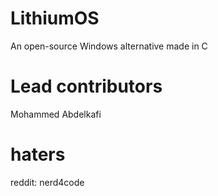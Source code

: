 # LithiumOS
An open-source Windows alternative made in C
# Lead contributors
Mohammed Abdelkafi
# haters
reddit: nerd4code







